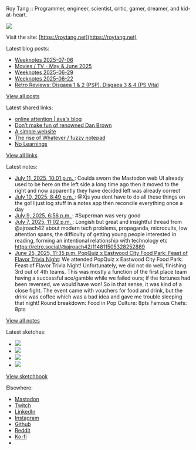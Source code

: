 Roy Tang :: Programmer, engineer, scientist, critic, gamer, dreamer, and kid-at-heart.

![](https://roytang.net/static/img/profile.jpg)

Visit the site: [https://roytang.net](https://roytang.net)

Latest blog posts:

- [Weeknotes 2025-07-06](https://roytang.net/2025/07/weeknotes-07-06/)
- [Movies / TV - May &amp; June 2025](https://roytang.net/2025/07/movies-tv-may-jun-2025/)
- [Weeknotes 2025-06-29](https://roytang.net/2025/06/weeknotes-06-29/)
- [Weeknotes 2025-06-22](https://roytang.net/2025/06/weeknotes-06-22/)
- [Retro Reviews: Disgaea 1 &amp; 2 (PSP), Disgaea 3 &amp; 4 (PS Vita)](https://roytang.net/2025/06/disgaea-1-4/)

[View all posts](https://roytang.net/blog)

Latest shared links:

- [online attention | ava&#x27;s blog](https://roytang.net/2025/07/1c07d0aaaa53bcbbfd8f4a5cebc3cd5e/)
- [Don’t make fun of renowned Dan Brown](https://roytang.net/2025/07/36ddb876efe9c63e36f7216d907a67a3/)
- [A simple website](https://roytang.net/2025/07/e1cfac2a34a30c77e1742ad593706843/)
- [The rise of Whatever / fuzzy notepad](https://roytang.net/2025/07/9c4bd1734b3babbf62663bca190468e3/)
- [No Learnings](https://roytang.net/2025/06/559ccbb076f3839ebc21e1ed94698b10/)

[View all links](https://roytang.net/links)

Latest notes:

- [July 11, 2025, 10:01 p.m. ](https://roytang.net/2025/07/114834962216483220/): Coulda sworn the Mastodon web UI already used to be here on the left side a long time ago then it moved to the right and now apparently they have decided left was already correct
- [July 10, 2025, 8:49 p.m. ](https://roytang.net/2025/07/114829019922253678/): @Xjs you dont have to do all these things on the go! I just log stuff in a notes app then reconcile everything once a day
- [July 9, 2025, 6:56 p.m. ](https://roytang.net/2025/07/114822913539087816/): #Superman was very good
- [July 7, 2025, 11:02 p.m. ](https://roytang.net/2025/07/114812555087369507/): Longish but great and insightful thread from @ajroach42 about modern tech problems, propaganda, microcults, low attention spans, the difficulty of getting young people interested in reading, forming an intentional relationship with technology etc https://retro.social/@ajroach42/114811505328252889
- [June 25, 2025, 11:35 p.m. PopQuiz x Eastwood City Food Park: Feast of Flavor Trivia Night](https://roytang.net/2025/06/popquiz-feast-of-flavor/): We attended PopQuiz x Eastwood City Food Park: Feast of Flavor Trivia Night! Unfortunately, we did not do well, finishing 3rd out of 4th teams. This was mostly a function of the first place team having a successful ace/gamble while we failed ours; if the fortunes had been reversed, we would have won! So in that sense, it was kind of a close fight. The event came with vouchers for food and drink, but the drink was coffee which was a bad idea and gave me trouble sleeping that night! Round breakdown: Food in Pop Culture: 8pts Famous Chefs: 8pts

[View all notes](https://roytang.net/notes)

Latest sketches:


- ![](https://roytang.net/media/cache/32/e6/32e6bccc49e8369f7e33d4b393e24821.jpg)
- ![](https://roytang.net/media/cache/6d/bb/6dbb65d9198fe1692eed00385ef079c4.jpg)
- ![](https://roytang.net/media/cache/55/78/5578c142afd534e31f9723865e041b14.jpg)
- ![](https://roytang.net/media/cache/ab/48/ab48f5f9b0480e3f07e72a0a6795f014.jpg)

[View sketchbook](https://roytang.net/albums/sketchbook)


Elsewhere:

- [Mastodon](https://indieweb.social/@roytang)
- [Twitch](https://twitch.tv/twitchyroy)
- [LinkedIn](https://www.linkedin.com/in/roytang)
- [Instagram](https://instagram.com/roytang0400)
- [Github](https://github.com/roytang)
- [Reddit](https://reddit.com/u/hungryroy)
- [Ko-fi](https://ko-fi.com/roytang)
- [](mailto:hello@roytang.net)